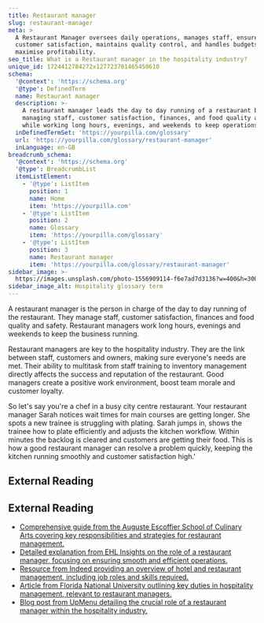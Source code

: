 ```yaml
---
title: Restaurant manager
slug: restaurant-manager
meta: >
  A Restaurant Manager oversees daily operations, manages staff, ensures
  customer satisfaction, maintains quality control, and handles budgets to
  maximise profitability.
seo_title: What is a Restaurant manager in the hospitality industry?
unique_id: 1724412784272x127723781465450610
schema:
  '@context': 'https://schema.org'
  '@type': DefinedTerm
  name: Restaurant manager
  description: >-
    A restaurant manager leads the day to day running of a restaurant by
    managing staff, customer satisfaction, finances, and food quality and safety
    while working long hours, evenings, and weekends to keep operations smooth.
  inDefinedTermSet: 'https://yourpilla.com/glossary'
  url: 'https://yourpilla.com/glossary/restaurant-manager'
  inLanguage: en-GB
breadcrumb_schema:
  '@context': 'https://schema.org'
  '@type': BreadcrumbList
  itemListElement:
    - '@type': ListItem
      position: 1
      name: Home
      item: 'https://yourpilla.com'
    - '@type': ListItem
      position: 2
      name: Glossary
      item: 'https://yourpilla.com/glossary'
    - '@type': ListItem
      position: 3
      name: Restaurant manager
      item: 'https://yourpilla.com/glossary/restaurant-manager'
sidebar_image: >-
  https://images.unsplash.com/photo-1556909114-f6e7ad7d3136?w=400&h=300&fit=crop&auto=format
sidebar_image_alt: Hospitality glossary term
---
```


A restaurant manager is the person in charge of the day to day running of the restaurant. They manage staff, customer satisfaction, finances and food quality and safety. Restaurant managers work long hours, evenings and weekends to keep the business running.

Restaurant managers are key to the hospitality industry. They are the link between staff, customers and owners, making sure everyone's needs are met. Their ability to multitask from staff training to inventory management directly affects the success and reputation of the restaurant. Good managers create a positive work environment, boost team morale and customer loyalty.

So let's say you're a chef in a busy city centre restaurant. Your restaurant manager Sarah notices wait times for main courses are getting longer. She spots a new trainee is struggling with plating. Sarah jumps in, shows the trainee how to plate efficiently and adjusts the kitchen workflow. Within minutes the backlog is cleared and customers are getting their food. This is how a good restaurant manager can resolve a problem quickly, keeping the kitchen running smoothly and customer satisfaction high.'

## External Reading



## External Reading

*   [Comprehensive guide from the Auguste Escoffier School of Culinary Arts covering key responsibilities and strategies for restaurant management.](https://www.escoffier.edu/blog/hospitality-careers/restaurant-management-101-an-essential-guide/)
*   [Detailed explanation from EHL Insights on the role of a restaurant manager, focusing on ensuring smooth and efficient operations.](https://hospitalityinsights.ehl.edu/what-does-a-restaurant-manager-do)
*   [Resource from Indeed providing an overview of hotel and restaurant management, including job roles and skills required.](https://www.indeed.com/career-advice/career-development/hotel-and-restaurant-management)
*   [Article from Florida National University outlining key duties in hospitality management, relevant to restaurant managers.](https://www.fnu.edu/5-key-hospitality-management-duties-expect/)
*   [Blog post from UpMenu detailing the crucial role of a restaurant manager within the hospitality industry.](https://www.upmenu.com/blog/what-is-a-restaurant-manager/)
